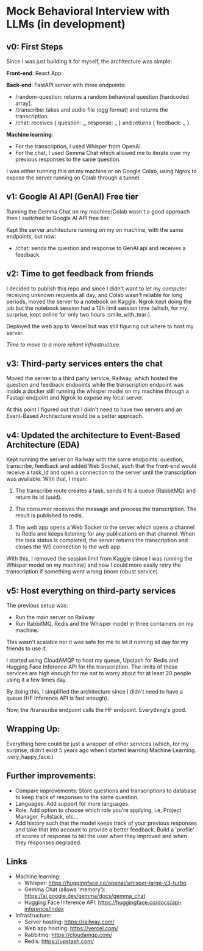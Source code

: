 # Mock Behavioral Interview with LLMs (in development)

## v0: First Steps
Since I was just building it for myself, the architecture was simple:

**Front-end**: React App

**Back-end**: FastAPI server with three endpoints:
- /random-question: returns a random behavioral question [hardcoded array].
- /transcribe: takes and audio file (ogg format) and returns the transcription.
- /chat: receives { question: _, response: _ } and returns { feedback: _ }.

**Machine learning**: 
- For the transcription, I used Whisper from OpenAI.
- For the chat, I used Gemma Chat which allowed me to iterate over my previous responses to the same question.

I was either running this on my machine or on Google Colab, using Ngrok to expose the server running on Colab through a tunnel.


## v1: Google AI API (GenAI) Free tier

Running the Gemma Chat on my machine/Colab wasn't a good approach then I switched to Google AI API free tier.

Kept the server architecture running on my on machine, with the same endpoints, but now:
- /chat: sends the question and response to GenAI api and receives a feedback.

## v2: Time to get feedback from friends

I decided to publish this repo and since I didn't want to let my computer receiving unknown requests all day, 
and Colab wasn't reliable for long periods, moved the server to a notebook on Kaggle. Ngrok kept doing
the job but the notebook session had a 12h limit session time (which, for my surprise, kept online for only two hours :smile_with_tear:).

Deployed the web app to Vercel but was still figuring out where to host my server. 

*Time to move to a more reliant infrastructure.*

## v3: Third-party services enters the chat 
Moved the server to a third party service, Railway, which hosted the question and feedback endpoints while the transcription endpoint was inside a docker still running the whisper model on my machine through a Fastapi endpoint and Ngrok to expose my local server.

At this point I figured out that I didn't need to have two servers and an Event-Based Architecture would be a better approach.

## v4: Updated the architecture to Event-Based Architecture (EDA)
Kept running the server on Railway with the same endpoints: question, transcribe, feedback and added Web Socket, such that the front-end would receive a task_id and open a connection to the server until the transcription was available.
With that, I mean:

1. The transcribe route creates a task, sends it to a queue (RabbitMQ) and return its id (uuid).

2. The consumer receives the message and process the transcription. The result is published to redis.

3. The web app opens a Web Socket to the server which opens a channel to Redis and keeps listening for any publications on that channel. 
When the task status is completed, the server returns the transcription and closes the WS connection to the web app.

With this, I removed the session limit from Kaggle (since I was running the Whisper model on my machine) and now I could more easily retry the transcription if something went wrong (more robust service).


## v5: Host everything on third-party services

The previous setup was:
- Run the main server on Railway
- Run RabbitMQ, Redis and the Whisper model in three containers on my machine.

This wasn't scalable nor it was safe for me to let it running all day for my friends to use it. 

I started using CloudAMQP to host my queue, Upstash for Redis and Hugging Face Inference API for the transcription. The limits of these services are high enough for me not to worry about for at least 20 people using it a few times day.

By doing this, I simplified the architecture since I didn't need to have a queue (HF Inference API is fast enough). 

Now, the /transcribe endpoint calls the HF endpoint. Everything's good.


## Wrapping Up:
Everything here could be just a wrapper of other services (which, for my surprise, didn't exist 5 years ago when I started learning Machine Learning. :very_happy_face:)

## Further improvements:
- Compare improvements: Store questions and transcriptions to database to keep track of responses to the same question. 
- Languages: Add support for more languages.
- Role: Add option to choose which role you're applying, i.e, Project Manager, Fullstack, etc...
- Add history such that the model keeps track of your previous responses and take that into account to provide a better feedback. Build a 'profile' of scores of response to tell the user when they improved and when they responses degraded.  


## Links
- Machine learning:
  - Whisper: https://huggingface.co/openai/whisper-large-v3-turbo
  - Gemma Chat (allows 'memory'): https://ai.google.dev/gemma/docs/gemma_chat
  - Hugging Face Inference API: https://huggingface.co/docs/api-inference/index
- Infrastructure:
  - Server hosting: https://railway.com/
  - Web app hosting: https://vercel.com/
  - Rabbitmq: https://cloudamqp.com/
  - Redis: https://upstash.com/